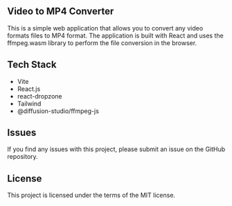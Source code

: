 Video to MP4 Converter
---

This is a simple web application that allows you to convert any video formats files to MP4 format.
The application is built with React and uses the ffmpeg.wasm library to perform the file conversion in the browser.

## Tech Stack

- Vite
- React.js
- react-dropzone
- Tailwind
- @diffusion-studio/ffmpeg-js

## Issues

If you find any issues with this project, please submit an issue on the GitHub repository.

## License

This project is licensed under the terms of the MIT license.

